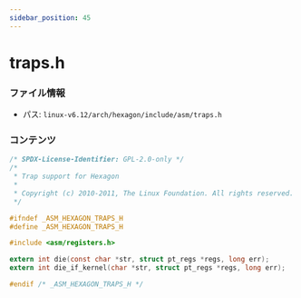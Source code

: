 ```yaml
---
sidebar_position: 45
---
```

# traps.h

### ファイル情報

- パス: `linux-v6.12/arch/hexagon/include/asm/traps.h`

### コンテンツ

```h
/* SPDX-License-Identifier: GPL-2.0-only */
/*
 * Trap support for Hexagon
 *
 * Copyright (c) 2010-2011, The Linux Foundation. All rights reserved.
 */

#ifndef _ASM_HEXAGON_TRAPS_H
#define _ASM_HEXAGON_TRAPS_H

#include <asm/registers.h>

extern int die(const char *str, struct pt_regs *regs, long err);
extern int die_if_kernel(char *str, struct pt_regs *regs, long err);

#endif /* _ASM_HEXAGON_TRAPS_H */

```
